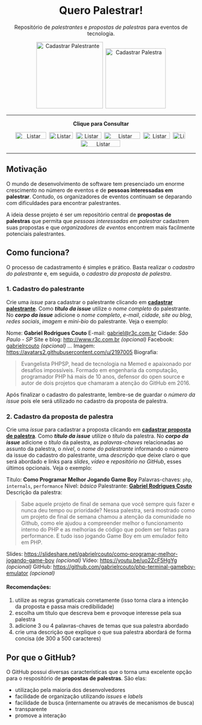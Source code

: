 <h1 align="center">Quero Palestrar!</h1>
<p align="center">
    Repositório de <i>palestrantes</i> e <i>propostas de palestras</i> para eventos de tecnologia.
</p>
<p align="center">
  <a href="https://github.com/PHPSP/quero-palestrar/issues/new?template=speaker_template.md"><img src="https://user-images.githubusercontent.com/753958/31695073-e7acfc00-b386-11e7-9fa0-26a133d56eaa.png" alt="Cadastrar Palestrante" width="177" /></a>&nbsp;
  <a href="https://github.com/PHPSP/quero-palestrar/issues/new"><img src="https://user-images.githubusercontent.com/753958/31695094-19f445c4-b387-11e7-871a-0a08170911bf.png" alt="Cadastrar Palestra" width="160" /></a>
</p>

---
<p align="center">
    <strong>Clique para Consultar</strong>
</p>
<p align="center">
  <a href="https://github.com/PHPSP/quero-palestrar/issues?q=is%3Aissue+is%3Aopen+label%3A%2APalestrante"><img src="https://user-images.githubusercontent.com/753958/31695466-91656c12-b389-11e7-8db4-4ea4d6e5be90.png" alt="Listar Palestrantes" width="82" height="18" /></a>&nbsp;
  <a href="https://github.com/PHPSP/quero-palestrar/issues?q=is%3Aissue+is%3Aopen+label%3A%2APalestra"><img src="https://user-images.githubusercontent.com/753958/31695580-4526cd86-b38a-11e7-9d10-3abae8e53b5d.png" alt="Listar Palestras" width="63" height="18" /></a>&nbsp;
  <a href="https://github.com/PHPSP/quero-palestrar/issues?q=is%3Aissue+is%3Aopen+label%3A%5BIniciante%5D"><img src="https://user-images.githubusercontent.com/753958/31695715-0c512686-b38b-11e7-953a-2adcc9b29dc0.png" alt="Listar Palestras Iniciantes" width="68" height="18" /></a>&nbsp;
  <a href="https://github.com/PHPSP/quero-palestrar/issues?q=is%3Aissue+is%3Aopen+label%3A%5BIntermedi%C3%A1ria%5D"><img src="https://user-images.githubusercontent.com/753958/31695746-37eb015e-b38b-11e7-8aa1-593334898eea.png" alt="Listar Palestras Intermediárias" width="96" height="18" /></a>&nbsp;
  <a href="https://github.com/PHPSP/quero-palestrar/issues?q=is%3Aissue+is%3Aopen+label%3AJavaScript"><img src="https://user-images.githubusercontent.com/753958/31695796-73685dd0-b38b-11e7-8a67-2c05d68a7abc.png" alt="Listar Palestras de JavaScript" width="71" height="18" /></a>&nbsp;
  <a href="https://github.com/PHPSP/quero-palestrar/issues?q=is%3Aissue+is%3Aopen+label%3APHP"><img src="https://user-images.githubusercontent.com/753958/31695830-a06c992c-b38b-11e7-8765-6c260cdebb71.png" alt="Listar Palestras de PHP" width="33" height="18" /></a>&nbsp;
  <a href="https://github.com/PHPSP/quero-palestrar/issues?q=is%3Aissue+is%3Aopen+label%3A%22%40S%C3%A3o+Paulo+-+SP%22"><img src="https://user-images.githubusercontent.com/753958/31695863-c30f67b6-b38b-11e7-936d-70f72190a40b.png" alt="Listar Palestrantes de São Paulo - SP" width="105" height="18" /></a>&nbsp;
</p>

---

## Motivação

O mundo de desenvolvimento de software tem presenciado um enorme crescimento no número de eventos e de **pessoas interessadas em palestrar**. Contudo, os organizadores de eventos continuam se deparando com dificuldades para encontrar palestrantes.

A ideia desse projeto é ser um repositório central de **propostas de palestras** que permita que *pessoas interessadas em palestrar* cadastrem suas propostas e que *organizadores de eventos* encontrem mais facilmente potenciais palestrantes.

## Como funciona?

O processo de cadastramento é simples e prático. Basta realizar o *cadastro do palestrante* e, em seguida, o *cadastro da proposta de palestra*.

### 1. Cadastro do palestrante

Crie uma *issue* para cadastrar o palestrante clicando em [**cadastrar palestrante**](https://github.com/PHPSP/quero-palestrar/issues/new?template=speaker_template.md). Como ***título da issue*** utilize o *nome completo* do palestrante. No ***corpo da issue*** adicione o *nome completo*, *e-mail*, *cidade*, *site ou blog*, *redes sociais*, *imagem* e *mini-bio* do palestrante. Veja o exemplo:

Nome: **Gabriel Rodrigues Couto**
E-mail: gabriel@r3c.com.br
Cidade: *São Paulo - SP*
Site e blog: http://www.r3c.com.br *(opcional)*
Facebook: [gabrielrcouto](https://www.facebook.com/gabrielrcouto) *(opcional)*
*...*
Imagem: https://avatars2.githubusercontent.com/u/2197005
Biografia:

>  Evangelista PHPSP, head de tecnologia na Memed e apaixonado por desafios impossíveis. Formado em engenharia da computação, programador PHP há mais de 10 anos, defensor do open source e autor de dois projetos que chamaram a atenção do GitHub em 2016.

Após finalizar o cadastro do palestrante, lembre-se de guardar o *número da issue* pois ele será utilizado no cadastro da proposta de palestra.

### 2. Cadastro da proposta de palestra

Crie uma *issue* para cadastrar a proposta clicando em [**cadastrar proposta de palestra**](https://github.com/PHPSP/quero-palestrar/issues/new). Como ***título da issue*** utilize o *título* da palestra. No ***corpo da issue*** adicione o *título* da palestra, as *palavras-chaves* relacionadas ao assunto da palestra, o *nível*, o *nome do palestrante* informando o número da issue do cadastro do palestrante, uma *descrição* que deixe claro o que será abordado e links para *slides*, *vídeo* e *repositório no GitHub*, esses últimos opcionais. Veja o exemplo:

Título: **Como Programar Melhor Jogando Game Boy**
Palavras-chaves: `php`, `internals`, `performance`
Nível: *básico*
Palestrante: [**Gabriel Rodrigues Couto**](5)
Descrição da palestra:
> Sabe aquele projeto de final de semana que você sempre quis fazer e nunca deu tempo ou prioridade? Nessa palestra, será mostrado como um projeto de final de semana chamou a atenção da comunidade no Github, como ele ajudou a compreender melhor o funcionamento interno do PHP e as melhorias de código que podem ser feitas para performance. E tudo isso jogando Game Boy em um emulador feito em PHP.

Slides: https://slideshare.net/gabrielrcouto/como-programar-melhor-jogando-game-boy *(opcional)*
Vídeo: https://youtu.be/uo2ZcF5HgYg *(opcional)*
GitHub: https://github.com/gabrielrcouto/php-terminal-gameboy-emulator *(opcional)*

#### Recomendações:

1. utilize as regras gramaticais corretamente (isso torna clara a intenção da proposta e passa mais credibilidade)
2. escolha um título que descreva bem e provoque interesse pela sua palestra
3. adicione 3 ou 4 palavras-chaves de temas que sua palestra abordado
4. crie uma descrição que explique o que sua palestra abordará de forma concisa (de 300 a 500 caracteres)

## Por que o GitHub?

O GitHub possui diversas características que o torna uma excelente opção para o respositório de **propostas de palestras**. São elas:

* utilização pela maioria dos desenvolvedores
* facilidade de organização utilizando *issues* e *labels*
* facilidade de busca (internamente ou através de mecanismos de busca)
* transparente
* promove a interação
